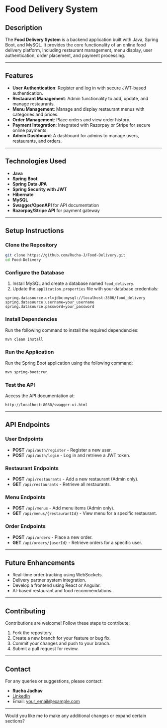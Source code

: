 # Food Delivery System

## Description

The **Food Delivery System** is a backend application built with Java, Spring Boot, and MySQL. It provides the core functionality of an online food delivery platform, including restaurant management, menu display, user authentication, order placement, and payment processing.

---

## Features

- **User Authentication**: Register and log in with secure JWT-based authentication.
- **Restaurant Management**: Admin functionality to add, update, and manage restaurants.
- **Menu Management**: Manage and display restaurant menus with categories and prices.
- **Order Management**: Place orders and view order history.
- **Payment Integration**: Integrated with Razorpay or Stripe for secure online payments.
- **Admin Dashboard**: A dashboard for admins to manage users, restaurants, and orders.

---

## Technologies Used

- **Java**
- **Spring Boot**
- **Spring Data JPA**
- **Spring Security with JWT**
- **Hibernate**
- **MySQL**
- **Swagger/OpenAPI** for API documentation
- **Razorpay/Stripe API** for payment gateway

---

## Setup Instructions

### Clone the Repository

```bash
git clone https://github.com/Rucha-J/Food-Delivery.git
cd Food-Delivery
```

### Configure the Database

1. Install MySQL and create a database named `food_delivery`.
2. Update the `application.properties` file with your database credentials:

```properties
spring.datasource.url=jdbc:mysql://localhost:3306/food_delivery
spring.datasource.username=your_username
spring.datasource.password=your_password
```

### Install Dependencies

Run the following command to install the required dependencies:

```bash
mvn clean install
```

### Run the Application

Run the Spring Boot application using the following command:

```bash
mvn spring-boot:run
```

### Test the API

Access the API documentation at:

```
http://localhost:8080/swagger-ui.html
```

---

## API Endpoints

### User Endpoints

- **POST** `/api/auth/register` - Register a new user.
- **POST** `/api/auth/login` - Log in and retrieve a JWT token.

### Restaurant Endpoints

- **POST** `/api/restaurants` - Add a new restaurant (Admin only).
- **GET** `/api/restaurants` - Retrieve all restaurants.

### Menu Endpoints

- **POST** `/api/menus` - Add menu items (Admin only).
- **GET** `/api/menus/{restaurantId}` - View menu for a specific restaurant.

### Order Endpoints

- **POST** `/api/orders` - Place a new order.
- **GET** `/api/orders/{userId}` - Retrieve orders for a specific user.

---

## Future Enhancements

- Real-time order tracking using WebSockets.
- Delivery partner system integration.
- Develop a frontend using React or Angular.
- AI-based restaurant and food recommendations.

---

## Contributing

Contributions are welcome! Follow these steps to contribute:

1. Fork the repository.
2. Create a new branch for your feature or bug fix.
3. Commit your changes and push to your branch.
4. Submit a pull request for review.

---

## Contact

For any queries or suggestions, please contact:

- **Rucha Jadhav**  
- [LinkedIn](https://www.linkedin.com/in/rucha-jadhav-08781921a/)  
- Email: your_email@example.com

---

Would you like me to make any additional changes or expand certain sections?
